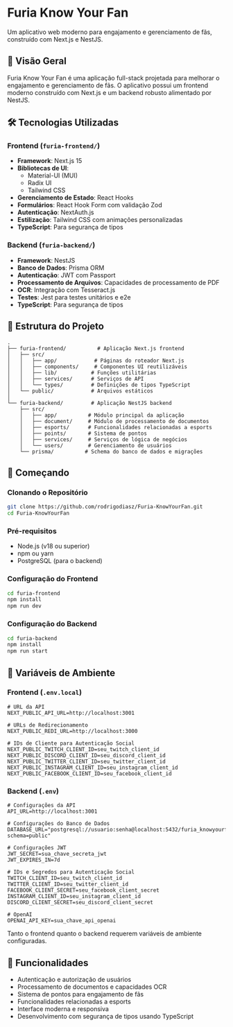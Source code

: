 # Furia Know Your Fan

Um aplicativo web moderno para engajamento e gerenciamento de fãs, construído com Next.js e NestJS.

## 🚀 Visão Geral

Furia Know Your Fan é uma aplicação full-stack projetada para melhorar o engajamento e gerenciamento de fãs. O aplicativo possui um frontend moderno construído com Next.js e um backend robusto alimentado por NestJS.

## 🛠️ Tecnologias Utilizadas

### Frontend (`furia-frontend/`)

- **Framework**: Next.js 15
- **Bibliotecas de UI**:
  - Material-UI (MUI)
  - Radix UI
  - Tailwind CSS
- **Gerenciamento de Estado**: React Hooks
- **Formulários**: React Hook Form com validação Zod
- **Autenticação**: NextAuth.js
- **Estilização**: Tailwind CSS com animações personalizadas
- **TypeScript**: Para segurança de tipos

### Backend (`furia-backend/`)

- **Framework**: NestJS
- **Banco de Dados**: Prisma ORM
- **Autenticação**: JWT com Passport
- **Processamento de Arquivos**: Capacidades de processamento de PDF
- **OCR**: Integração com Tesseract.js
- **Testes**: Jest para testes unitários e e2e
- **TypeScript**: Para segurança de tipos

## 📁 Estrutura do Projeto

```
.
├── furia-frontend/          # Aplicação Next.js frontend
│   ├── src/
│   │   ├── app/            # Páginas do roteador Next.js
│   │   ├── components/     # Componentes UI reutilizáveis
│   │   ├── lib/           # Funções utilitárias
│   │   ├── services/      # Serviços de API
│   │   └── types/         # Definições de tipos TypeScript
│   └── public/            # Arquivos estáticos
│
└── furia-backend/         # Aplicação NestJS backend
    ├── src/
    │   ├── app/          # Módulo principal da aplicação
    │   ├── document/     # Módulo de processamento de documentos
    │   ├── esports/      # Funcionalidades relacionadas a esports
    │   ├── points/       # Sistema de pontos
    │   ├── services/     # Serviços de lógica de negócios
    │   └── users/        # Gerenciamento de usuários
    └── prisma/          # Schema do banco de dados e migrações
```

## 🚀 Começando

### Clonando o Repositório

```bash
git clone https://github.com/rodrigodiasz/Furia-KnowYourFan.git
cd Furia-KnowYourFan
```

### Pré-requisitos

- Node.js (v18 ou superior)
- npm ou yarn
- PostgreSQL (para o backend)

### Configuração do Frontend

```bash
cd furia-frontend
npm install
npm run dev
```

### Configuração do Backend

```bash
cd furia-backend
npm install
npm run start
```

## 🔧 Variáveis de Ambiente

### Frontend (`.env.local`)

```env
# URL da API
NEXT_PUBLIC_API_URL=http://localhost:3001

# URLs de Redirecionamento
NEXT_PUBLIC_REDI_URL=http://localhost:3000

# IDs de Cliente para Autenticação Social
NEXT_PUBLIC_TWITCH_CLIENT_ID=seu_twitch_client_id
NEXT_PUBLIC_DISCORD_CLIENT_ID=seu_discord_client_id
NEXT_PUBLIC_TWITTER_CLIENT_ID=seu_twitter_client_id
NEXT_PUBLIC_INSTAGRAM_CLIENT_ID=seu_instagram_client_id
NEXT_PUBLIC_FACEBOOK_CLIENT_ID=seu_facebook_client_id
```

### Backend (`.env`)

```env
# Configurações da API
API_URL=http://localhost:3001

# Configurações do Banco de Dados
DATABASE_URL="postgresql://usuario:senha@localhost:5432/furia_knowyourfan?schema=public"

# Configurações JWT
JWT_SECRET=sua_chave_secreta_jwt
JWT_EXPIRES_IN=7d

# IDs e Segredos para Autenticação Social
TWITCH_CLIENT_ID=seu_twitch_client_id
TWITTER_CLIENT_ID=seu_twitter_client_id
FACEBOOK_CLIENT_SECRET=seu_facebook_client_secret
INSTAGRAM_CLIENT_ID=seu_instagram_client_id
DISCORD_CLIENT_SECRET=seu_discord_client_secret

# OpenAI
OPENAI_API_KEY=sua_chave_api_openai
```

Tanto o frontend quanto o backend requerem variáveis de ambiente configuradas.

## 📝 Funcionalidades

- Autenticação e autorização de usuários
- Processamento de documentos e capacidades OCR
- Sistema de pontos para engajamento de fãs
- Funcionalidades relacionadas a esports
- Interface moderna e responsiva
- Desenvolvimento com segurança de tipos usando TypeScript
